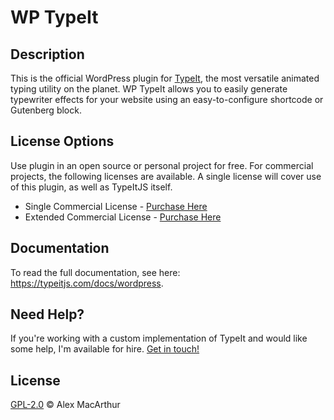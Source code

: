 # WP TypeIt

## Description

This is the official WordPress plugin for [TypeIt](https://typeitjs.com), the most versatile animated typing utility on the planet. WP TypeIt allows you to easily generate typewriter effects for your website using an easy-to-configure shortcode or Gutenberg block.

## License Options

Use plugin in an open source or personal project for free. For commercial projects, the following licenses are available. A single license will cover use of this plugin, as well as TypeItJS itself.

- Single Commercial License - [Purchase Here](https://typeitjs.com/checkout/limited)
- Extended Commercial License - [Purchase Here](https://typeitjs.com/checkout/unlimited)

## Documentation

To read the full documentation, see here: https://typeitjs.com/docs/wordpress.

## Need Help?

If you're working with a custom implementation of TypeIt and would like some help, I'm available for hire. [Get in touch!](https://macarthur.me/contact)

## License

[GPL-2.0](https://github.com/alexmacarthur/typeit/blob/master/LICENSE) © Alex MacArthur
